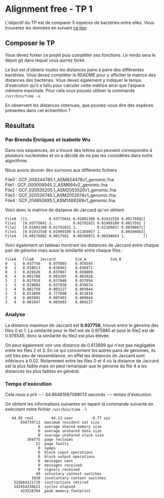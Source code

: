 
# Alignment free - TP 1

L'objectif du TP est de comparer 5 especes de bactéries entre elles.
Vous trouverez les données en suivant [ce lien](https://we.tl/t-ACiDxJko7s)

## Composer le TP

Vous devez forker ce projet puis compléter ses fonctions.
Le rendu sera le dépot git dans lequel vous aurrez forké.

Le but est d'obtenir toutes les distances paire à paire des différentes bactéries.
Vous devez compléter le README pour y afficher la matrice des distances des bactéries.
Vous devez également y indiquer le temps d'exécution qu'il a fallu pour calculer cette matrice ainsi que l'espace mémoire maximale. Pour cela vous pouvez utiliser la commande ```/usr/bin/time -v```.

En observant les distances obtenues, que pouvez-vous dire des espèces présentes dans cet échantillon ?

## Résultats
### Par Brenda Enriquez et Isabelle Wu

Dans nos séquences, on a trouvé des lettres qui peuvent correspondre à plusieurs nucléotides et on a décidé de ne pas les considérés dans notre algorithme.

Nous avons donner des surnoms aux différents fichiers  

File0 : GCF_008244785.1_ASM824478v1_genomic.fna  
File1 : GCF_000006945.2_ASM694v2_genomic.fna  
File2 : GCF_020535205.1_ASM2053520v1_genomic.fna  
File3 : GCF_020526745.1_ASM2052674v1_genomic.fna  
File4 : GCF_014892695.1_ASM1489269v1_genomic.fna  


Voici donc la matrice de distance de Jaccard qu'on obtient

```
File0  [[1.         0.93775641 0.01801308 0.01932558 0.00176802]
File1   [0.93775641 1.         0.01791021 0.01909189 0.0017592 ]
File2   [0.01801308 0.01791021 1.         0.61389857 0.00390071]
File3   [0.01932558 0.01909189 0.61389857 1.         0.00194663]
File4   [0.00176802 0.0017592  0.00390071 0.00194663 1.        ]]
```

Voici également un tableau montrant les distances de Jaccard entre chaque pair de génome mais aussi la similarité entre chaque files :
```
fileA	fileB	Jaccard	        Sim_A       	Sim_B
0	1	0.937756	0.975885	0.978545
0	2	0.018013	0.036862	0.036971
0	3	0.019326	0.037067	0.038809
0	4	0.001768	0.003205	0.003928
1	2	0.017910	0.037048	0.037056
1	3	0.019092	0.037038	0.038674
1	4	0.001759	0.003227	0.003944
2	3	0.613899	0.777660	0.811818
2	4	0.003901	0.007401	0.009044
3	4	0.001947	0.003603	0.004217

```

### Analyse
La distance maximun de Jaccard est **0.937756**, trouvé entre le génome des files 0 et 1.
La similarité pour le file1 est de 0.975885 et pour le file2 est de 0.978545, donc la similarité du file2 est plus élévée.

On peut également voir une distance de 0.613899 qui n'est pas négligable entre les files 2 et 3.
En ce qui concernent les autres pairs de génomes, ils ont très peu de ressemblance, en effet les distances de Jaccard sont inférieurs à 0.02. Notamment entre les files 0 et 4 où la distance de Jaccard est la plus faible mais on peut remarquer que le génome du file 4 a les distances les plus faibles en général.


### Temps d'exécution
Cela nous a prit  --- 44.86461687088013 seconds --- temps d'éxécution.

On obtient les informations suivantes en tapant la commande suivante en exécutant notre fichier ```/usr/bin/time -l```

       44.95 real        44.13 user         0.77 sys
           650739712  maximum resident set size
                   0  average shared memory size
                   0  average unshared data size
                   0  average unshared stack size
              304775  page reclaims
                  12  page faults
                   0  swaps
                   0  block input operations
                   0  block output operations
                   0  messages sent
                   0  messages received
                   0  signals received
                  49  voluntary context switches
                1939  involuntary context switches
        525664221720  instructions retired
        142454336621  cycles elapsed
           423528704  peak memory footprint
